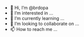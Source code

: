 - 👋 Hi, I’m @brdopa
- 👀 I’m interested in ...
- 🌱 I’m currently learning ...
- 💞️ I’m looking to collaborate on ...
- 📫 How to reach me ...

<!---
brdopa/brdopa is a ✨ special ✨ repository because its `README.md` (this file) appears on your GitHub profile.
You can click the Preview link to take a look at your changes.
--->
